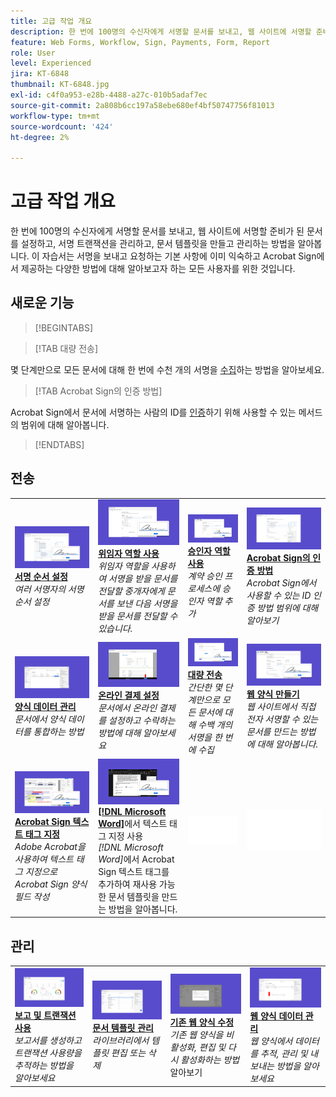 ```yaml
---
title: 고급 작업 개요
description: 한 번에 100명의 수신자에게 서명할 문서를 보내고, 웹 사이트에 서명할 준비가 된 문서를 설정하고, 서명 트랜잭션을 관리하고, 문서 템플릿을 만들고 관리하는 방법을 알아봅니다
feature: Web Forms, Workflow, Sign, Payments, Form, Report
role: User
level: Experienced
jira: KT-6848
thumbnail: KT-6848.jpg
exl-id: c4f0a953-e28b-4488-a27c-010b5adaf7ec
source-git-commit: 2a808b6cc197a58ebe680ef4bf50747756f81013
workflow-type: tm+mt
source-wordcount: '424'
ht-degree: 2%

---
```


# 고급 작업 개요

한 번에 100명의 수신자에게 서명할 문서를 보내고, 웹 사이트에 서명할 준비가 된 문서를 설정하고, 서명 트랜잭션을 관리하고, 문서 템플릿을 만들고 관리하는 방법을 알아봅니다. 이 자습서는 서명을 보내고 요청하는 기본 사항에 이미 익숙하고 Acrobat Sign에서 제공하는 다양한 방법에 대해 알아보고자 하는 모든 사용자를 위한 것입니다.

## 새로운 기능

>[!BEGINTABS]

>[!TAB 대량 전송]

몇 단계만으로 모든 문서에 대해 한 번에 수천 개의 서명을 [수집](megasign.md)하는 방법을 알아보세요.

>[!TAB Acrobat Sign의 인증 방법]

Acrobat Sign에서 문서에 서명하는 사람의 ID를 [인증](authentication-methods.md)하기 위해 사용할 수 있는 메서드의 범위에 대해 알아봅니다.

>[!ENDTABS]

## 전송

<table style="table-layout:fixed">
<tr>
  <td>
    <a href="setting-up-routing.md">
      <img alt="서명 순서 설정" src="../assets/signing-order.png">
    </a>
    <div>
    <a href="setting-up-routing.md"><strong>서명 순서 설정</strong></a>
    </div>
    <em>여러 서명자의 서명 순서 설정</em>
    <br>
  </td>
  <td>
    <a href="delegate-signature.md">
      <img alt="다른 사람에게 위임" src="../assets/delegator-role.png" />
    </a>  
    <div>
    <a href="delegate-signature.md"><strong>위임자 역할 사용</strong></a>
    </div>
    <em>위임자 역할을 사용하여 서명을 받을 문서를 전달할 중개자에게 문서를 보낸 다음 서명을 받을 문서를 전달할 수 있습니다.</em>
    <br>
  </td>
  <td>
    <a href="add-an-approver.md">
      <img alt="승인자 역할 사용" src="../assets/approver-role.png" />
    </a>
    <div>
    <a href="add-an-approver.md"><strong>승인자 역할 사용</strong></a>
    </div>
    <em>계약 승인 프로세스에 승인자 역할 추가</em>
    <br>
  </td>
  <td>
    <a href="authentication-methods.md">
      <img alt="Acrobat Sign의 인증 방법" src="../assets/authentication.png" />
    </a>
    <div>
    <a href="authentication-methods.md"><strong>Acrobat Sign의 인증 방법</strong></a>
    </div>
    <em>Acrobat Sign에서 사용할 수 있는 ID 인증 방법 범위에 대해 알아보기</em>
    <br>
  </td>
</tr>
<tr>
  <td>
      <a href="manage-form-data.md">
        <img alt="양식 데이터 관리" src="../assets/manage-form-data.png" />
      </a>
      <div>
      <a href="manage-form-data.md"><strong>양식 데이터 관리</strong></a>
      </div>
      <em>문서에서 양식 데이터를 통합하는 방법</em>
      <br>
    </td>
  <td>
    <a href="set-up-online-payments.md">
      <img alt="온라인 결제 설정" src="../assets/payment.png" />
    </a>
    <div>
    <a href="set-up-online-payments.md"><strong>온라인 결제 설정</strong></a>
    </div>
    <em>문서에서 온라인 결제를 설정하고 수락하는 방법에 대해 알아보세요</em>
    <br>
  </td>
  <td>
      <a href="megasign.md">
        <img alt="대량 전송" src="../assets/send-in-bulk.png" />
      </a>
      <div>
      <a href="megasign.md"><strong>대량 전송</strong></a>
      </div>
      <em>간단한 몇 단계만으로 모든 문서에 대해 수백 개의 서명을 한 번에 수집</em>
      <br>
  </td>
 <td>
      <a href="webform.md">
        <img alt="웹 양식 만들기" src="../assets/web-form.png" />
    </a>
      <div>
      <a href="webform.md"><strong>웹 양식 만들기</strong></a>
      </div>
      <em>웹 사이트에서 직접 전자 서명할 수 있는 문서를 만드는 방법에 대해 알아봅니다.</em>
      <br>
  </td>
</tr>
<tr>
  <td>
      <a href="adobe-sign-text-tagging.md">
        <img alt="Acrobat Sign 텍스트 태그 지정" src="../assets/tagging.png" />
    </a>
      <div>
      <a href="adobe-sign-text-tagging.md"><strong>Acrobat Sign 텍스트 태그 지정</strong></a>
      </div>
      <em>Adobe Acrobat을 사용하여 텍스트 태그 지정으로 Acrobat Sign 양식 필드 작성</em>
      <br>
    </td>
  <td>
    <a href="text-tagging-word.md">
      <img alt="텍스트 태그 지정 사용 [!DNL Microsoft Word]" src="../assets/word-tagging.png" />
  </a>
    <div>
    <a href="text-tagging-word.md"><strong>[!DNL Microsoft Word]</strong></a>에서 텍스트 태그 지정 사용
    </div>
    <em>[!DNL Microsoft Word]</em>에서 Acrobat Sign 텍스트 태그를 추가하여 재사용 가능한 문서 템플릿을 만드는 방법을 알아봅니다.
    <br>
  </td>
  <td>
    <img alt="스페이서" src="../assets/Whitespacer.png" />
    <div>
    <br>
  </td>
  <td>
    <img alt="스페이서" src="../assets/Whitespacer.png" />
    <div>
    <br>
  </td>
</tr>
</table>

## 관리

<table style="table-layout:fixed">
<tr>
<td>
    <a href="creating-a-report.md">
      <img alt="보고 및 트랜잭션 사용" src="../assets/reporting.png" />
    </a>
    <div>
    <a href="creating-a-report.md"><strong>보고 및 트랜잭션 사용</strong></a>
    </div>
    <em>보고서를 생성하고 트랜잭션 사용량을 추적하는 방법을 알아보세요</em>
    <br>
  </td>
  <td>
    <a href="edit-a-template.md">
      <img alt="문서 템플릿 관리" src="../assets/edit-template.png" />
    </a>
    <div>
    <a href="edit-a-template.md"><strong>문서 템플릿 관리</strong></a>
    </div>
    <em>라이브러리에서 템플릿 편집 또는 삭제</em>
    <br>
  </td>
  <td>
    <a href="modify-webform.md">
      <img alt="기존 웹 양식 수정" src="../assets/modify-web-form.png" />
    </a>
    <div>
    <a href="modify-webform.md"><strong>기존 웹 양식 수정</strong></a>
    </div>
    <em>기존 웹 양식을 비활성화, 편집 및 다시 활성화하는 방법</em> 알아보기
    <br>
  </td>  
  <td>
    <a href="manage-webform-data.md">
      <img alt="웹 양식 데이터 관리" src="../assets/manage-web-form.png" />
    </a>
    <div>
    <a href="manage-webform-data.md"><strong>웹 양식 데이터 관리</strong></a>
    </div>
    <em>웹 양식에서 데이터를 추적, 관리 및 내보내는 방법을 알아보세요</em>
    <br>
  </td>  
</tr>
</table>